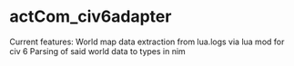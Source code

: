 # actCom_civ6adapter
Current features:
  World map data extraction from lua.logs via lua mod for civ 6
  Parsing of said world data to types in nim
